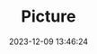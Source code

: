 ---
weight: 1
images:
- /images/edited/122.jpeg
title: Picture
date: 2023-12-09 13:46:24
tags: [luminarneo,work,ilce7m3,car]
---